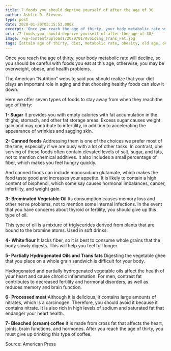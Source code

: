 ```yaml
---
title: 7 foods you should deprive yourself of after the age of 30
author: Ashlie D. Stevens
type: post
date: 2020-01-20T05:15:53.000Z
excerpt: 'Once you reach the age of thirty, your body metabolic rate will decline, so you should be careful with foods you eat at this age, otherwise, you may be overweight, obese, and health problems.'
url: /7-foods-you-should-deprive-yourself-of-after-the-age-of-30/
image: /wp-content/uploads/2020/01/Avoiding_Trans_Fat.jpg
tags: [attain age of thirty, diet, metabolic rate, obesity, old age, overweight]
---
```


Once you reach the age of thirty, your body metabolic rate will decline, so you should be careful with foods you eat at this age, otherwise, you may be overweight, obese, and health problems.

The American “Nutrition” website said you should realize that your diet plays an important role in aging and that choosing healthy foods can slow it down.

Here we offer seven types of foods to stay away from when they reach the age of thirty:

**1- Sugar**
It provides you with empty calories with fat accumulation in the thighs, stomach, and other fat storage areas. Excess sugar causes weight gain and may contribute to infertility, in addition to accelerating the appearance of wrinkles and sagging skin.

**2- Canned foods**
Addressing them is one of the choices we prefer most of the time, especially if we are busy with a lot of other tasks. In contrast, one serving of these foods often contain elevated levels of salt, sugar, and fats, not to mention chemical additives. It also includes a small percentage of fiber, which makes you feel hungry quickly.

And canned foods can include monosodium glutamate, which makes the food taste good and increases your appetite. It is likely to contain a high content of bisphenol, which some say causes hormonal imbalances, cancer, infertility, and weight gain.

**3- Brominated Vegetable Oil**
Its consumption causes memory loss and other nerve problems, not to mention some internal infections. In the event that you have concerns about thyroid or fertility, you should give up this type of oil.

This type of oil is a mixture of triglycerides derived from plants that are bound to the bromine atoms. Used in soft drinks.

**4- White flour**
It lacks fiber, so it is best to consume whole grains that the body slowly digests. This will help you feel full longer.

**5- Partially Hydrogenated Oils and Trans fats**
Digesting the vegetable ghee that you place on a whole grain sandwich is difficult for your body.

Hydrogenated and partially hydrogenated vegetable oils affect the health of your heart and cause chronic inflammation. For men, contrast fat contributes to decreased fertility and hormonal disorders, as well as reduces memory and brain function.

**6- Processed meat**
Although it is delicious, it contains large amounts of nitrates, which is a carcinogen. Therefore, you should avoid it because it contains nitrate. It is also rich in high levels of sodium and saturated fat that endanger your heart health.

**7- Bleached (cream) coffee**
It is made from cross fat that affects the heart, joints, brain functions, and hormones. After you reach the age of thirty, you must give up drinking this type of coffee.

Source: American Press
